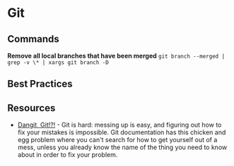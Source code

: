 # Git

## Commands

**Remove all local branches that have been merged**
`git branch --merged | grep -v \* | xargs git branch -D`

## Best Practices

## Resources

- [Dangit, Git!?!](https://dangitgit.com/) - Git is hard: messing up is easy, and figuring out how to fix your mistakes is impossible. Git documentation has this chicken and egg problem where you can't search for how to get yourself out of a mess, unless you already know the name of the thing you need to know about in order to fix your problem.
